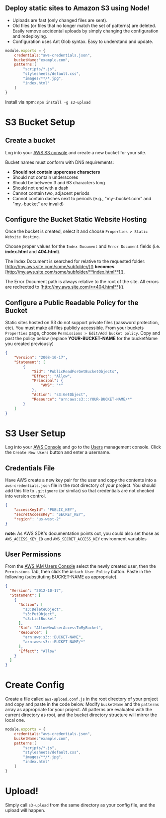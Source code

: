Deploy static sites to Amazon S3 using Node!
--------------------------------------------

* Uploads are fast (only changed files are sent).
* Old files (or files that no longer match the set of patterns) are deleted. Easily remove accidental uploads by simply changing the configuration and redeploying.
* Configuration uses Ant Glob syntax. Easy to understand and update.  

```javascript
module.exports = {
	credentials:"aws-credentials.json",
	bucketName:"example.com",
	patterns:[
		"scripts/*.js",
		"stylesheets/default.css",
		"images/**/*.jpg",
		"index.html"
	]
}
```

Install via npm: `npm install -g s3-upload`

S3 Bucket Setup
===============

Create a bucket 
---------------

Log into your [AWS S3 console](https://console.aws.amazon.com) and create a new bucket for your site.

Bucket names must conform with DNS requirements:

* **Should not contain uppercase characters**
* Should not contain underscores
* Should be between 3 and 63 characters long
* Should not end with a dash
* Cannot contain two, adjacent periods
* Cannot contain dashes next to periods (e.g., "my-.bucket.com" and "my.-bucket" are invalid)


Configure the Bucket Static Website Hosting
-------------------------------------------

Once the bucket is created, select it and choose `Properties > Static Website Hosting`. 

Choose proper values for the `Index Document` and `Error Document` fields (i.e. **index.html** and **404.html**). 

The Index Document is searched for relative to the requested folder: [http://my.aws.site.com/some/subfolder/]() **becomes** [http://my.aws.site.com/some/subfolder/**index.html**]().
	
The Error Document path is always relative to the root of the site. All errors are redirected to [http://my.aws.site.com/**404.html**](). 


Configure a Public Readable Policy for the Bucket
-------------------------------------------------

Static sites hosted on S3 do not support private files (password protection, etc). You must make all files publicly accessible. From your buckets `Properties` page, choose `Permissions > Edit/Add bucket policy`. Copy and past the policy below (replace **YOUR-BUCKET-NAME** for the bucketName you created previously)

```json
{
	"Version": "2008-10-17",
	"Statement": [
		{
			"Sid": "PublicReadForGetBucketObjects",
			"Effect": "Allow",
			"Principal": {
				"AWS": "*"
			},
			"Action": "s3:GetObject",
			"Resource": "arn:aws:s3:::YOUR-BUCKET-NAME/*"
		}
	]
}
```

S3 User Setup
=============

Log into your [AWS Console](https://console.aws.amazon.com/iam/?#users) and go to the [Users](https://console.aws.amazon.com/iam/?#users) management console. Click the `Create New Users` button and enter a username. 

Credentials File
----------------

Have AWS create a new key pair for the user and copy the contents into a `aws-credentials.json` file in the root directory of your project. You should add this file to `.gitignore` (or similar) so that credentials are not checked into version control.

```json
{ 
	"accessKeyId": "PUBLIC_KEY", 
	"secretAccessKey": "SECRET_KEY", 
	"region": "us-west-2" 
}
```

**note**: As AWS SDK's documentation points out, you could also set those as `AWS_ACCESS_KEY_ID` and `AWS_SECRET_ACCESS_KEY` environment variables 

User Permissions
----------------

From the [AWS IAM Users Console](https://console.aws.amazon.com/iam/?#users) select the newly created user, then the `Permissions` Tab, then click the `Attach User Policy` button.  Paste in the following (substituting BUCKET-NAME as appropriate).

```json
{
  "Version": "2012-10-17",
  "Statement": [
    {
      "Action": [
        "s3:DeleteObject",
        "s3:PutObject",
        "s3:ListBucket"
      ],
      "Sid": "AllowNewUserAccessToMyBucket",
      "Resource": [
        "arn:aws:s3:::BUCKET-NAME",
		"arn:aws:s3:::BUCKET-NAME/*"
      ],
      "Effect": "Allow"
    }
  ]
}
```

Create Config
=============

Create a file called `aws-upload.conf.js` in the root directory of your project and copy and paste in the code below. Modify `bucketName` and the `patterns` array as appropriate for your project. All patterns are evaluated with the current directory as root, and the bucket directory structure will mirror the local one.

```javascript
module.exports = {
	credentials:"aws-credentials.json",
	bucketName:"example.com",
	patterns:[
		"scripts/*.js",
		"stylesheets/default.css",
		"images/**/*.jpg",
		"index.html"
	]
}
```

Upload!
=======

Simply call `s3-upload` from the same directory as your config file, and the upload will happen.